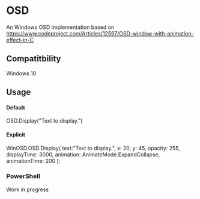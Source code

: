 # OSD
An Windows OSD implementation based on https://www.codeproject.com/Articles/12597/OSD-window-with-animation-effect-in-C


## Compatitbility
Windows 10

## Usage
#### Default
OSD.Display("Text to display.")

#### Explicit
WinOSD.OSD.Display(
            text:"Text to display.",
            x: 20, 
			y: 45,
            opacity: 255,
            displayTime: 3000,
            animation: AnimateMode.ExpandCollapse,
            animationTime: 200
            );

### PowerShell
Work in progress


